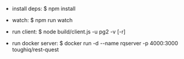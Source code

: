 * install deps:
$ npm install

* watch:
$ npm run watch

* run client:
$ node build/client.js -u pg2 -v [-r]

* run docker server:
$ docker run -d --name rqserver -p 4000:3000 toughiq/rest-quest
